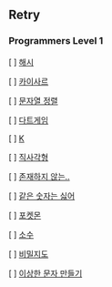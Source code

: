 ## Retry

### Programmers Level 1

[ ]  [해시](https://programmers.co.kr/learn/courses/30/lessons/42576)

[ ] [카이사르](https://programmers.co.kr/learn/courses/30/lessons/12926)

[ ] [문자열 정렬](https://programmers.co.kr/learn/courses/30/lessons/12915)

[ ] [다트게임](https://programmers.co.kr/learn/courses/30/lessons/17682
)

[ ] [K](https://programmers.co.kr/learn/courses/30/lessons/42748)

[ ] [직사각형](https://programmers.co.kr/learn/courses/30/lessons/86491)

[ ] [존재하지 않는..](https://programmers.co.kr/learn/courses/30/lessons/86051
)

[ ] [같은 숫자는 싫어](https://programmers.co.kr/learn/courses/30/lessons/12906)

[ ] [포켓몬](https://programmers.co.kr/learn/courses/30/lessons/1845)

[ ] [소수](https://programmers.co.kr/learn/courses/30/lessons/12921)

[ ] [비밀지도](https://programmers.co.kr/learn/courses/30/lessons/17681)

[ ] [이상한 문자 만들기](https://programmers.co.kr/learn/courses/30/lessons/12930
)